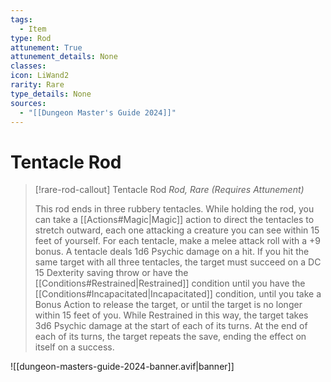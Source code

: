 ```yaml
---
tags:
  - Item
type: Rod
attunement: True
attunement_details: None
classes:
icon: LiWand2
rarity: Rare
type_details: None
sources: 
  - "[[Dungeon Master's Guide 2024]]"
---
```

# Tentacle Rod
>[!rare-rod-callout] Tentacle Rod
>_Rod, Rare (Requires Attunement)_
>
>This rod ends in three rubbery tentacles. While holding the rod, you can take a [[Actions#Magic\|Magic]] action to direct the tentacles to stretch outward, each one attacking a creature you can see within 15 feet of yourself. For each tentacle, make a melee attack roll with a +9 bonus. A tentacle deals 1d6 Psychic damage on a hit. If you hit the same target with all three tentacles, the target must succeed on a DC 15 Dexterity saving throw or have the [[Conditions#Restrained\|Restrained]] condition until you have the [[Conditions#Incapacitated\|Incapacitated]] condition, until you take a Bonus Action to release the target, or until the target is no longer within 15 feet of you. While Restrained in this way, the target takes 3d6 Psychic damage at the start of each of its turns. At the end of each of its turns, the target repeats the save, ending the effect on itself on a success.
>


![[dungeon-masters-guide-2024-banner.avif|banner]]